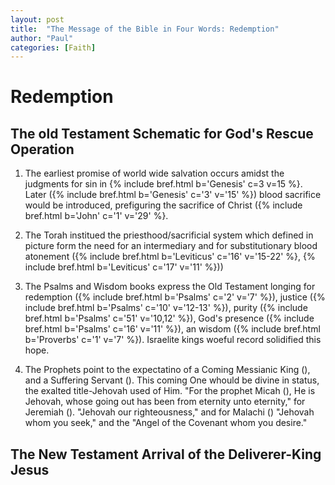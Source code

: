 ```yaml
---
layout: post
title:  "The Message of the Bible in Four Words: Redemption"
author: "Paul"
categories: [Faith]
---
```


# **Redemption**

## The old Testament Schematic for God's Rescue Operation

1. The earliest promise of world wide salvation occurs amidst the judgments for sin in {% include bref.html b='Genesis' c=3 v=15 %}. Later ({% include bref.html b='Genesis' c='3' v='15' %}) blood sacrifice would be introduced, prefiguring the sacrifice of Christ ({% include bref.html b='John' c='1' v='29' %}.

2. The Torah institued the priesthood/sacrificial system which defined in picture form the need for an intermediary and for substitutionary blood atonement ({% include bref.html b='Leviticus' c='16' v='15-22' %}, {% include bref.html b='Leviticus' c='17' v='11' %}))

3. The Psalms and Wisdom books express the Old Testament longing for redemption ({% include bref.html b='Psalms' c='2' v='7' %}), justice ({% include bref.html b='Psalms' c='10' v='12-13' %}), purity ({% include bref.html b='Psalms' c='51' v='10,12' %}), God's presence ({% include bref.html b='Psalms' c='16' v='11' %}), an wisdom ({% include bref.html b='Proverbs' c='1' v='7' %}). Israelite kings woeful record solidified this hope.

4. The Prophets point to the expectatino of a Coming Messianic King (), and a Suffering Servant (). This coming One whould be divine in status, the exalted title-Jehovah used of Him. "For the prophet Micah (), He is Jehovah, whose going out has been from eternity unto eternity," for Jeremiah (). "Jehovah our righteousness," and for Malachi () "Jehovah whom you seek," and the "Angel of the Covenant whom you desire."

## The New Testament Arrival of the Deliverer-King Jesus
